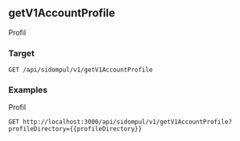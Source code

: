 ## getV1AccountProfile
Profil

### Target
```
GET /api/sidompul/v1/getV1AccountProfile
```




### Examples
Profil
```
GET http://localhost:3000/api/sidompul/v1/getV1AccountProfile?profileDirectory={{profileDirectory}}
```

